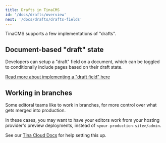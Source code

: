 ```yaml
---
title: Drafts in TinaCMS
id: '/docs/drafts/overview'
next: '/docs/drafts/drafts-fields'
---
```


TinaCMS supports a few implementations of "drafts".

## Document-based "draft" state

Developers can setup a "draft" field on a document, which can be toggled to conditionally include pages based on their draft state.

[Read more about implementing a "draft field" here](/docs/drafts/drafts-fields)

## Working in branches

Some editoral teams like to work in branches, for more control over what gets merged into production.

In these cases, you may want to have your editors work from your hosting provider's preview deployments, instead of `<your-production-site>/admin`.

See our [Tina Cloud Docs](/docs/tina-cloud/dashboard/projects/#glob-patterns) for help setting this up.
